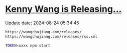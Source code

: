 [Kenny Wang is Releasing...](https://wangchujiang.com/releases/)
===

Update date: <!--GAMFC-->2024-08-24 05:34:45<!--GAMFC-END-->

```sh
https://wangchujiang.com/releases/
https://wangchujiang.com/releases/rss.xml
```

```sh
TOKEN=xxxx npm start
```
